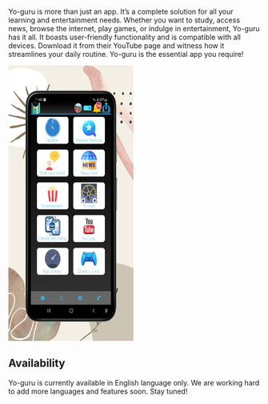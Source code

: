 
<body>
  <p>Yo-guru is more than just an app. It’s a complete solution for all your learning and entertainment needs. Whether you want to study, access news, browse the internet, play games, or indulge in entertainment, Yo-guru has it all. It boasts user-friendly functionality and is compatible with all devices. Download it from their YouTube page and witness how it streamlines your daily routine. Yo-guru is the essential app you require!</p>

  <img src="20231206_000812_0000.png" alt="Yo-guru logo" width="250" height="550">
  <h2>Availability</h2>
  <p>Yo-guru is currently available in English language only. We are working hard to add more languages and features soon. Stay tuned!</p>
</body>


